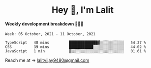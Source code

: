 <h1 align="center">Hey 👋, I'm Lalit</h1>

#### Weekly development breakdown 👨🏻‍💻
<!--START_SECTION:waka-->
```text
Week: 05 October, 2021 - 11 October, 2021

TypeScript   48 mins         █████████████▓░░░░░░░░░░░   54.37 % 
CSS          39 mins         ███████████░░░░░░░░░░░░░░   44.02 % 
JavaScript   1 min           ▒░░░░░░░░░░░░░░░░░░░░░░░░   01.61 % 
```
<!--END_SECTION:waka-->

Reach me at → lalitvijay9480@gmail.com
